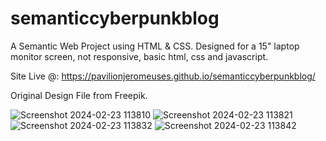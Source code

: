 # semanticcyberpunkblog
A Semantic Web Project using HTML & CSS. Designed for a 15" laptop monitor screen, not responsive, basic html, css and javascript.

Site Live @: https://pavilionjeromeuses.github.io/semanticcyberpunkblog/

Original Design File from Freepik.

![Screenshot 2024-02-23 113810](https://github.com/pavilionjeromeuses/semanticcyberpunkblog/assets/155218546/be6bf9ee-6978-4f96-9c44-12a74d27aaa5)
![Screenshot 2024-02-23 113821](https://github.com/pavilionjeromeuses/semanticcyberpunkblog/assets/155218546/2e3a107c-fc72-4e87-a269-8300b889fd8f)
![Screenshot 2024-02-23 113832](https://github.com/pavilionjeromeuses/semanticcyberpunkblog/assets/155218546/a987be0c-1b66-4aa0-aac7-26017ed89700)
![Screenshot 2024-02-23 113842](https://github.com/pavilionjeromeuses/semanticcyberpunkblog/assets/155218546/729271b5-43b6-444d-b332-728a1514eacb)
